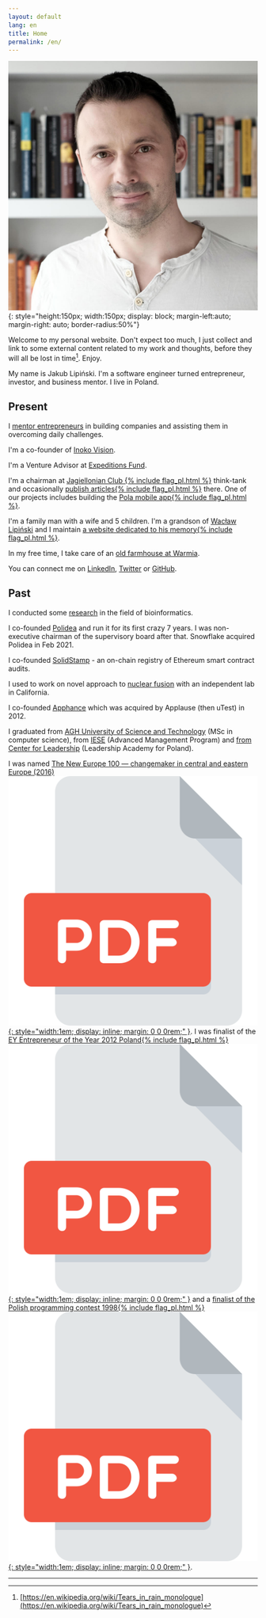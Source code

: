 ```yaml
---
layout: default
lang: en
title: Home
permalink: /en/
---
```

![Jakub Lipiński](/assets/images/Jakub_Lipinski_profile_square_1024.jpg){: style="height:150px; width:150px; display: block; margin-left:auto; margin-right: auto; border-radius:50%"}

Welcome to my personal website. Don't expect too much, I just collect and link to some external content related to my work and thoughts, before they will all be lost in time[^fn1]. Enjoy.

My name is Jakub Lipiński. I'm a software engineer turned entrepreneur, investor, and business mentor. I live in Poland.

## Present

I [mentor entrepreneurs](mentoring) in building companies and assisting them in overcoming daily challenges.

I'm a co-founder of [Inoko Vision](https://inoko.vision).

I'm a Venture Advisor at [Expeditions Fund](https://expeditionsfund.com/).

I'm a chairman at [Jagiellonian Club {% include flag_pl.html %}](https://klubjagiellonski.pl) think-tank and occasionally [publish articles{% include flag_pl.html %}](/pl/kj) there. One of our projects includes building the [Pola mobile app{% include flag_pl.html %}](https://www.pola-app.pl).

I'm a family man with a wife and 5 children. I'm a grandson of [Wacław Lipiński](https://en.wikipedia.org/wiki/Wac%C5%82aw_Lipi%C5%84ski) and I maintain [a website dedicated to his memory{% include flag_pl.html %}](https://www.waclawlipinski.pl).

In my free time, I take care of an [old farmhouse at Warmia](https://farmia.org/en/?utm_source=jakublipinski.com&utm_medium=referral).

You can connect me on [LinkedIn](https://www.linkedin.com/in/jakublipinski/), [Twitter](https://twitter.com/jakublipinski) or [GitHub](https://github.com/jakublipinski).

## Past
I conducted some [research](research) in the field of bioinformatics.

I co-founded [Polidea](polidea) and run it for its first crazy 7 years. I was non-executive chairman of the supervisory board after that. Snowflake acquired Polidea in Feb 2021.

I co-founded [SolidStamp](solidstamp) - an on-chain registry of Ethereum smart contract audits.

I used to work on novel approach to [nuclear fusion](ugc) with an independent lab in California.

I co-founded [Apphance](apphance) which was acquired by Applause (then uTest) in 2012.

I graduated from [AGH University of Science and Technology](https://www.agh.edu.pl/) (MSc in computer science), from [IESE](https://www.iese.edu/) (Advanced Management Program) and [from](https://www.linkedin.com/feed/update/urn:li:activity:7155598897665474560/) [Center for Leadership](https://center-for-leadership.org/academy/overview/) (Leadership Academy for Poland).


I was named [The New Europe 100 — changemaker in central and eastern Europe (2016)](https://www.ft.com/content/ece06f66-90a7-11e6-a72e-b428cb934b78)[![Archived PDF](/assets/images/pdf.svg){: style="width:1em; display: inline; margin: 0 0 0rem;" }](/assets/pdf/New-Europe-100-changemakers.pdf). I was finalist of the [EY Entrepreneur of the Year 2012 Poland{% include flag_pl.html %}](https://przedsiebiorcaroku.pl/poprzednie-edycje/?edition=10)[![Archived PDF](/assets/images/pdf.svg){: style="width:1em; display: inline; margin: 0 0 0rem;" }](/assets/pdf/ey-przedsiebiorca-roku.pdf) and a [finalist of the Polish programming contest 1998{% include flag_pl.html %}](https://oi.edu.pl/l/53/)[![Archived PDF](/assets/images/pdf.svg){: style="width:1em; display: inline; margin: 0 0 0rem;" }](/assets/pdf/olimpiada-informatyczna-1998.pdf).

---

[^fn1]: [https://en.wikipedia.org/wiki/Tears_in_rain_monologue](https://en.wikipedia.org/wiki/Tears_in_rain_monologue)
